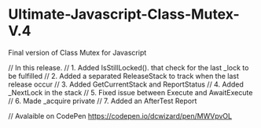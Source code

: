 # Ultimate-Javascript-Class-Mutex-V.4
Final version of Class Mutex for Javascript

// In this release. 
// 1. Added IsStillLocked(). that check for the last _lock to be fulfilled
// 2. Added a separated ReleaseStack to track when the last release occur
// 3. Added GetCurrentStack and ReportStatus
// 4. Added _NextLock in the stack
// 5. Fixed issue between Execute and AwaitExecute 
// 6. Made _acquire private
// 7. Added an AfterTest Report

// Avalaible on CodePen
https://codepen.io/dcwizard/pen/MWVpvOL

